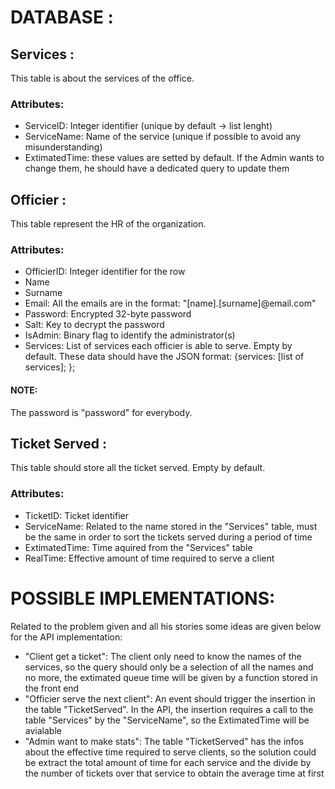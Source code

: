 # DATABASE : 
## Services :
This table is about the services of the office.
### Attributes:
- ServiceID: Integer identifier (unique by default -> list lenght)
- ServiceName: Name of the service (unique if possible to avoid any misunderstanding)
- ExtimatedTime: these values are setted by default. If the Admin wants to change them, he should have a dedicated query to update them 
## Officier :
This table represent the HR of the organization.
### Attributes:
- OfficierID: Integer identifier for the row 
- Name 
- Surname
- Email: All the emails are in the format: "[name].[surname]@email.com"
- Password: Encrypted 32-byte password 
- Salt: Key to decrypt the password
- IsAdmin: Binary flag to identify the administrator(s)
- Services: List of services each officier is able to serve. Empty by default. These data should have the JSON format: {services: [list of services]; };
#### NOTE:
The password is "password" for everybody.
## Ticket Served : 
This table should store all the ticket served. Empty by default.
### Attributes:
- TicketID: Ticket identifier
- ServiceName: Related to the name stored in the "Services" table, must be the same in order to sort the tickets served during a period of time
- ExtimatedTime: Time aquired from the "Services" table
- RealTime: Effective amount of time required to serve a client 

# POSSIBLE IMPLEMENTATIONS:
Related to the problem given and all his stories some ideas are given below for the API implementation:

- "Client get a ticket": The client only need to know the names of the services, so the query should only be a selection of all the names and no more, the extimated queue time will be given by a function stored in the front end 
- "Officier serve the next client": An event should trigger the insertion in the table "TicketServed". In the API, the insertion requires a call to the table "Services" by the "ServiceName", so the ExtimatedTime will be avialable
- "Admin want to make stats": The table "TicketServed" has the infos about the effective time required to serve clients, so the solution could be extract the total amount of time for each service and the divide by the number of tickets over that service to obtain the average time at first  
